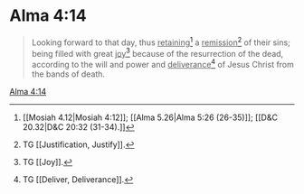 # Alma 4:14

> Looking forward to that day, thus <u>retaining</u>[^a] a <u>remission</u>[^b] of their sins; being filled with great <u>joy</u>[^c] because of the resurrection of the dead, according to the will and power and <u>deliverance</u>[^d] of Jesus Christ from the bands of death.

[Alma 4:14](https://www.churchofjesuschrist.org/study/scriptures/bofm/alma/4?lang=eng&id=p14#p14)


[^a]: [[Mosiah 4.12|Mosiah 4:12]]; [[Alma 5.26|Alma 5:26 (26-35)]]; [[D&C 20.32|D&C 20:32 (31-34).]]
[^b]: TG [[Justification, Justify]].
[^c]: TG [[Joy]].
[^d]: TG [[Deliver, Deliverance]].
